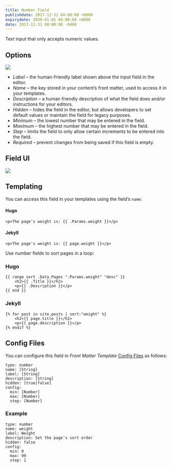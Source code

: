 ```yaml
---
title: Number Field
publishdate: 2017-12-31 04:00:00 +0000
expirydate: 2030-01-01 04:00:00 +0000
date: 2017-12-31 00:00:00 -0400
---
```

Text input that only accepts numeric values.

## Options
![](/uploads/2018/01/number-options.png)

* _Label_ – the human-friendly label shown above the input field in the editor.
* _Name_ – the key stored in your content’s front matter, used to access it in your templates.
* _Description_ – a human friendly description of what the field does and/or instructions for your editors.
* _Hidden_ – hides the field in the editor, but allows developers to set default values or maintain the field for legacy purposes.
* _Minimum_ – the lowest number that may be entered in the field.
* _Maximum_ – the highest number that may be entered in the field.
* _Step_ – limits the field to only allow certain increments to be entered into the field.
* _Required_ – prevent changes from being saved if this field is empty.

## Field UI
![](/uploads/2018/01/number-preview.png)

## Templating
You can access this field in your templates using the field’s `name`:

#### Hugo
```
<p>The page's weight is: {{ .Params.weight }}</p> 
```

#### Jekyll
```
<p>The page's weight is: {{ page.weight }}</p> 
```


Use number fields to sort pages in a loop:

### Hugo
```
{{ range sort .Data.Pages ".Params.weight" "desc" }}
    <h2>{{ .Title }}</h2>
    <p>{{ .Description }}</p>
{{ end }}
```

### Jekyll
```
{% for post in site.posts | sort:"weight" %}
    <h2>{{ page.title }}</h2>
    <p>{{ page.description }}</p>
{% endif %}
```

## Config Files
You can configure this field in _Front Matter Template_ [Config Files](/docs/settings/config-files/) as follows:

```
type: number
name: [String]
label: [String]
description: [String] 
hidden: [true|false]
config:
  min: [Number]
  max: [Number]
  step: [Number]
```

### Example
```
type: number
name: weight
label: Weight
description: Set the page's sort order
hidden: false
config:
  min: 0
  max: 99
  step: 1
```